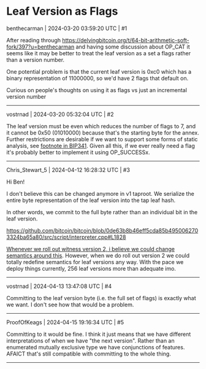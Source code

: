 # Leaf Version as Flags

benthecarman | 2024-03-20 03:59:20 UTC | #1

After reading through https://delvingbitcoin.org/t/64-bit-arithmetic-soft-fork/397?u=benthecarman and having some discussion about OP_CAT it seems like it may be better to treat the leaf version as a set a flags rather than a version number. 

One potential problem is that the current leaf version is 0xc0 which has a binary representation of 11000000, so we'd have 2 flags that default on. 

Curious on people's thoughts on using it as flags vs just an incremental version number

-------------------------

vostrnad | 2024-03-20 05:32:04 UTC | #2

The leaf version must be even which reduces the number of flags to 7, and it cannot be 0x50 (01010000) because that's the starting byte for the annex. Further restrictions are desirable if we want to support some forms of static analysis, see [footnote in BIP341](https://github.com/bitcoin/bips/blob/b3701faef2bdb98a0d7ace4eedbeefa2da4c89ed/bip-0341.mediawiki#cite_note-7). Given all this, if we ever really need a flag it's probably better to implement it using OP_SUCCESSx.

-------------------------

Chris_Stewart_5 | 2024-04-12 16:28:32 UTC | #3

Hi Ben! 

I don't believe this can be changed anymore in v1 taproot. We serialize the entire byte representation of the leaf version into the tap leaf hash.

In other words, we commit to the full byte rather than an individual bit in the leaf version.

https://github.com/bitcoin/bitcoin/blob/0de63b8b46eff5cda85b4950062703324ba65a80/src/script/interpreter.cpp#L1828


[Whenever we roll out witness version 2, i believe we could change semantics around this](https://github.com/bitcoin/bitcoin/blob/0de63b8b46eff5cda85b4950062703324ba65a80/src/script/interpreter.cpp#L1929). However, when we do roll out version 2 we could totally redefine semantics for leaf versions any way. With the pace we deploy things currently, 256 leaf versions more than adequate imo.

-------------------------

vostrnad | 2024-04-13 13:47:08 UTC | #4

Committing to the leaf version byte (i.e. the full set of flags) is exactly what we want. I don't see how that would be a problem.

-------------------------

ProofOfKeags | 2024-04-15 19:16:34 UTC | #5

Committing to it would be fine. I think it just means that we have different interpretations of when we have "the next version". Rather than an enumerated mutually exclusive type we have conjunctions of features. AFAICT that's still compatible with committing to the whole thing.

-------------------------

